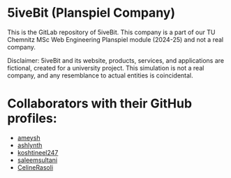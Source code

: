 # 5iveBit (Planspiel Company)

This is the GitLab repository of 5iveBit. This company is a part of our TU Chemnitz MSc Web Engineering Planspiel module (2024-25) and not a real company.

Disclaimer: 5iveBit and its website, products, services, and applications are fictional, created for a university project. This simulation is not a real company, and any resemblance to actual entities is coincidental.

# Collaborators with their GitHub profiles:

- [ameysh](https://github.com/ameysh)
- [ashlynth](https://github.com/ashlynth)
- [koshtineel247](https://github.com/koshtineel247)
- [saleemsultani](https://github.com/saleemsultani)
- [CelineRasoli](https://github.com/CelineRasoli)